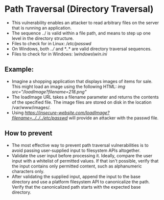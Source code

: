 # Path Traversal (Directory Traversal)
* This vulnerability enables an attacker to read arbitrary files on the server that is running an application.
* The sequence ../ is valid within a file path, and means to step up one level in the directory structure.
* Files to check for in Linux: */etc/passwd*
* On Windows, both *../* and *..\* are valid directory traversal sequences.
* Files to check for in Windows: *\windows\win.ini*
  
## Example:
* Imagine a shopping application that displays images of items for sale. This might load an image using the following HTML: *img src="/loadImage?filename=218.png"*
* The loadImage URL takes a filename parameter and returns the contents of the specified file. The image files are stored on disk in the location /var/www/images/.
* Using *https://insecure-website.com/loadImage?filename=../../../etc/passwd* will provide an attacker with the passwd file.

## How to prevent
* The most effective way to prevent path traversal vulnerabilities is to avoid passing user-supplied input to filesystem APIs altogether.
* Validate the user input before processing it. Ideally, compare the user input with a whitelist of permitted values. If that isn't possible, verify that the input contains only permitted content, such as alphanumeric characters only.
* After validating the supplied input, append the input to the base directory and use a platform filesystem API to canonicalize the path. Verify that the canonicalized path starts with the expected base directory.
